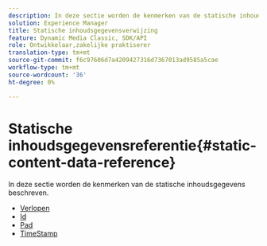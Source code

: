 ```yaml
---
description: In deze sectie worden de kenmerken van de statische inhoudsgegevens beschreven.
solution: Experience Manager
title: Statische inhoudsgegevensverwijzing
feature: Dynamic Media Classic, SDK/API
role: Ontwikkelaar,zakelijke praktiserer
translation-type: tm+mt
source-git-commit: f6c97606d7a4209427316d7367013ad9585a5cae
workflow-type: tm+mt
source-wordcount: '36'
ht-degree: 0%

---
```



# Statische inhoudsgegevensreferentie{#static-content-data-reference}

In deze sectie worden de kenmerken van de statische inhoudsgegevens beschreven.

* [Verlopen](r-expiration-static.md)
* [Id](r-id-static.md)
* [Pad](r-path-static.md)
* [TimeStamp](r-timestamp-static.md)
